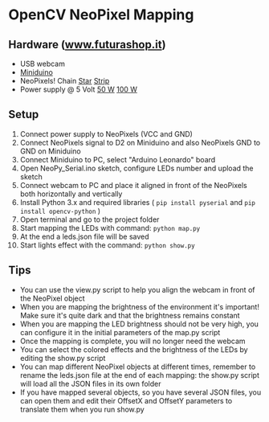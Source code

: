 # OpenCV NeoPixel Mapping

## Hardware (www.futurashop.it)
- USB webcam
- [Miniduino](https://www.futurashop.it/Atmega32u4-Miniduino-scheda-Arduino-Dongle-USB-7305-MINIDUINO)
- NeoPixels!   Chain   [Star](https://www.futurashop.it/stella-natale-LED-neopixel-ft1300m)   [Strip](https://www.futurashop.it/NEOPIXEL_STRIP_RGB_STRIP150LED)
- Power supply @ 5 Volt   [50 W](https://www.futurashop.it/alimentatore-switching-50w-5v-4125-mw05005)   [100 W](https://www.futurashop.it/alimentatore-switching-100w-5v-4125-mw10005-1)

## Setup
1) Connect power supply to NeoPixels (VCC and GND)
2) Connect NeoPixels signal to D2 on Miniduino and also NeoPixels GND to GND on Miniduino
3) Connect Miniduino to PC, select "Arduino Leonardo" board
4) Open NeoPy_Serial.ino sketch, configure LEDs number and upload the sketch
5) Connect webcam to PC and place it aligned in front of the NeoPixels both horizontally and vertically
6) Install Python 3.x and required libraries ( `pip install pyserial` and `pip install opencv-python` )
7) Open terminal and go to the project folder
8) Start mapping the LEDs with command: `python map.py`
9) At the end a leds.json file will be saved
10) Start lights effect with the command: `python show.py`

## Tips
- You can use the view.py script to help you align the webcam in front of the NeoPixel object
- When you are mapping the brightness of the environment it's important! Make sure it's quite dark and that the brightness remains constant
- When you are mapping the LED brightness should not be very high, you can configure it in the initial parameters of the map.py script
- Once the mapping is complete, you will no longer need the webcam
- You can select the colored effects and the brightness of the LEDs by editing the show.py script
- You can map different NeoPixel objects at different times, remember to rename the leds.json file at the end of each mapping: the show.py script will load all the JSON files in its own folder
- If you have mapped several objects, so you have several JSON files, you can open them and edit their OffsetX and OffsetY parameters to translate them when you run show.py
